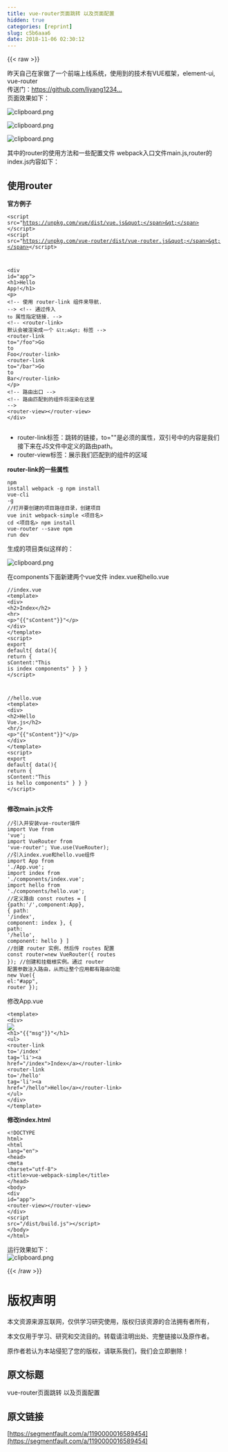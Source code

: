 ```yaml
---
title: vue-router页面跳转 以及页面配置
hidden: true
categories: [reprint]
slug: c5b6aaa6
date: 2018-11-06 02:30:12
---
```


{{< raw >}}
<p>&#x6628;&#x5929;&#x81EA;&#x5DF1;&#x5728;&#x5BB6;&#x505A;&#x4E86;&#x4E00;&#x4E2A;&#x524D;&#x7AEF;&#x4E0A;&#x7EBF;&#x7CFB;&#x7EDF;&#xFF0C;&#x4F7F;&#x7528;&#x5230;&#x7684;&#x6280;&#x672F;&#x6709;VUE&#x6846;&#x67B6;&#xFF0C;element-ui, vue-router<br>&#x4F20;&#x9001;&#x95E8;&#xFF1A;<a href="https://github.com/liyang1234567890/online-project" rel="nofollow noreferrer" target="_blank">https://github.com/liyang1234...</a><br>&#x9875;&#x9762;&#x6548;&#x679C;&#x5982;&#x4E0B;&#xFF1A;</p><p><span class="img-wrap"><img data-src="/img/bVbhLN4?w=1297&amp;h=662" src="https://static.alili.tech/img/bVbhLN4?w=1297&amp;h=662" alt="clipboard.png" title="clipboard.png" style="cursor:pointer;display:inline"></span></p><p><span class="img-wrap"><img data-src="/img/bVbhLN8?w=1297&amp;h=662" src="https://static.alili.tech/img/bVbhLN8?w=1297&amp;h=662" alt="clipboard.png" title="clipboard.png" style="cursor:pointer;display:inline"></span></p><p><span class="img-wrap"><img data-src="/img/bVbhLN9?w=1364&amp;h=662" src="https://static.alili.tech/img/bVbhLN9?w=1364&amp;h=662" alt="clipboard.png" title="clipboard.png" style="cursor:pointer;display:inline"></span></p><p>&#x5176;&#x4E2D;&#x7684;router&#x7684;&#x4F7F;&#x7528;&#x65B9;&#x6CD5;&#x548C;&#x4E00;&#x4E9B;&#x914D;&#x7F6E;&#x6587;&#x4EF6; webpack&#x5165;&#x53E3;&#x6587;&#x4EF6;main.js,router&#x7684;index.js&#x5185;&#x5BB9;&#x5982;&#x4E0B;&#xFF1A;</p><h2 id="articleHeader0">&#x4F7F;&#x7528;router</h2><p><strong>&#x5B98;&#x65B9;&#x4F8B;&#x5B50;</strong></p><div class="widget-codetool" style="display:none"><div class="widget-codetool--inner"><span class="selectCode code-tool" data-toggle="tooltip" data-placement="top" title="" data-original-title="&#x5168;&#x9009;"></span> <span type="button" class="copyCode code-tool" data-toggle="tooltip" data-placement="top" data-clipboard-text="&lt;script src=&quot;https://unpkg.com/vue/dist/vue.js&quot;&gt;&lt;/script&gt;
&lt;script src=&quot;https://unpkg.com/vue-router/dist/vue-router.js&quot;&gt;&lt;/script&gt;

&lt;div id=&quot;app&quot;&gt;
    &lt;h1&gt;Hello App!&lt;/h1&gt;
    &lt;p&gt;
        &lt;!-- &#x4F7F;&#x7528; router-link &#x7EC4;&#x4EF6;&#x6765;&#x5BFC;&#x822A;. --&gt;
        &lt;!-- &#x901A;&#x8FC7;&#x4F20;&#x5165; `to` &#x5C5E;&#x6027;&#x6307;&#x5B9A;&#x94FE;&#x63A5;. --&gt;
        &lt;!-- &lt;router-link&gt; &#x9ED8;&#x8BA4;&#x4F1A;&#x88AB;&#x6E32;&#x67D3;&#x6210;&#x4E00;&#x4E2A; `&lt;a&gt;` &#x6807;&#x7B7E; --&gt;
        &lt;router-link to=&quot;/foo&quot;&gt;Go to Foo&lt;/router-link&gt;
        &lt;router-link to=&quot;/bar&quot;&gt;Go to Bar&lt;/router-link&gt;
    &lt;/p&gt;
    &lt;!-- &#x8DEF;&#x7531;&#x51FA;&#x53E3; --&gt;
    &lt;!-- &#x8DEF;&#x7531;&#x5339;&#x914D;&#x5230;&#x7684;&#x7EC4;&#x4EF6;&#x5C06;&#x6E32;&#x67D3;&#x5728;&#x8FD9;&#x91CC; --&gt;
    &lt;router-view&gt;&lt;/router-view&gt;
&lt;/div&gt;
" title="" data-original-title="&#x590D;&#x5236;"></span> <span type="button" class="saveToNote code-tool" data-toggle="tooltip" data-placement="top" title="" data-original-title="&#x653E;&#x8FDB;&#x7B14;&#x8BB0;"></span></div></div><pre class="hljs xml"><code><span class="hljs-tag">&lt;<span class="hljs-name">script</span> <span class="hljs-attr">src</span>=<span class="hljs-string">&quot;https://unpkg.com/vue/dist/vue.js&quot;</span>&gt;</span><span class="undefined"></span><span class="hljs-tag">&lt;/<span class="hljs-name">script</span>&gt;</span>
<span class="hljs-tag">&lt;<span class="hljs-name">script</span> <span class="hljs-attr">src</span>=<span class="hljs-string">&quot;https://unpkg.com/vue-router/dist/vue-router.js&quot;</span>&gt;</span><span class="undefined"></span><span class="hljs-tag">&lt;/<span class="hljs-name">script</span>&gt;</span>

<span class="hljs-tag">&lt;<span class="hljs-name">div</span> <span class="hljs-attr">id</span>=<span class="hljs-string">&quot;app&quot;</span>&gt;</span>
    <span class="hljs-tag">&lt;<span class="hljs-name">h1</span>&gt;</span>Hello App!<span class="hljs-tag">&lt;/<span class="hljs-name">h1</span>&gt;</span>
    <span class="hljs-tag">&lt;<span class="hljs-name">p</span>&gt;</span>
        <span class="hljs-comment">&lt;!-- &#x4F7F;&#x7528; router-link &#x7EC4;&#x4EF6;&#x6765;&#x5BFC;&#x822A;. --&gt;</span>
        <span class="hljs-comment">&lt;!-- &#x901A;&#x8FC7;&#x4F20;&#x5165; `to` &#x5C5E;&#x6027;&#x6307;&#x5B9A;&#x94FE;&#x63A5;. --&gt;</span>
        <span class="hljs-comment">&lt;!-- &lt;router-link&gt; &#x9ED8;&#x8BA4;&#x4F1A;&#x88AB;&#x6E32;&#x67D3;&#x6210;&#x4E00;&#x4E2A; `&lt;a&gt;` &#x6807;&#x7B7E; --&gt;</span>
        <span class="hljs-tag">&lt;<span class="hljs-name">router-link</span> <span class="hljs-attr">to</span>=<span class="hljs-string">&quot;/foo&quot;</span>&gt;</span>Go to Foo<span class="hljs-tag">&lt;/<span class="hljs-name">router-link</span>&gt;</span>
        <span class="hljs-tag">&lt;<span class="hljs-name">router-link</span> <span class="hljs-attr">to</span>=<span class="hljs-string">&quot;/bar&quot;</span>&gt;</span>Go to Bar<span class="hljs-tag">&lt;/<span class="hljs-name">router-link</span>&gt;</span>
    <span class="hljs-tag">&lt;/<span class="hljs-name">p</span>&gt;</span>
    <span class="hljs-comment">&lt;!-- &#x8DEF;&#x7531;&#x51FA;&#x53E3; --&gt;</span>
    <span class="hljs-comment">&lt;!-- &#x8DEF;&#x7531;&#x5339;&#x914D;&#x5230;&#x7684;&#x7EC4;&#x4EF6;&#x5C06;&#x6E32;&#x67D3;&#x5728;&#x8FD9;&#x91CC; --&gt;</span>
    <span class="hljs-tag">&lt;<span class="hljs-name">router-view</span>&gt;</span><span class="hljs-tag">&lt;/<span class="hljs-name">router-view</span>&gt;</span>
<span class="hljs-tag">&lt;/<span class="hljs-name">div</span>&gt;</span>
</code></pre><ul><li>router-link&#x6807;&#x7B7E;&#xFF1A;&#x8DF3;&#x8F6C;&#x7684;&#x94FE;&#x63A5;&#xFF0C;to=&quot;&quot;&#x662F;&#x5FC5;&#x987B;&#x7684;&#x5C5E;&#x6027;&#xFF0C;&#x53CC;&#x5F15;&#x53F7;&#x4E2D;&#x7684;&#x5185;&#x5BB9;&#x662F;&#x6211;&#x4EEC;&#x63A5;&#x4E0B;&#x6765;&#x5728;JS&#x6587;&#x4EF6;&#x4E2D;&#x5B9A;&#x4E49;&#x7684;&#x8DEF;&#x7531;path&#x3002;</li><li>router-view&#x6807;&#x7B7E;&#xFF1A;&#x5C55;&#x793A;&#x6211;&#x4EEC;&#x5339;&#x914D;&#x5230;&#x7684;&#x7EC4;&#x4EF6;&#x7684;&#x533A;&#x57DF;</li></ul><p><strong>router-link&#x7684;&#x4E00;&#x4E9B;&#x5C5E;&#x6027;</strong></p><div class="widget-codetool" style="display:none"><div class="widget-codetool--inner"><span class="selectCode code-tool" data-toggle="tooltip" data-placement="top" title="" data-original-title="&#x5168;&#x9009;"></span> <span type="button" class="copyCode code-tool" data-toggle="tooltip" data-placement="top" data-clipboard-text="//to&#x5C5E;&#x6027; string|object
&lt;!-- &#x5B57;&#x7B26;&#x4E32; --&gt;
&lt;router-link to=&quot;home&quot;&gt;Home&lt;/router-link&gt;
&lt;!-- &#x6E32;&#x67D3;&#x7ED3;&#x679C; --&gt;
&lt;a href=&quot;home&quot;&gt;Home&lt;/a&gt;
 
&lt;!-- &#x4F7F;&#x7528; v-bind &#x7684; JS &#x8868;&#x8FBE;&#x5F0F; --&gt;
&lt;router-link v-bind:to=&quot;&apos;home&apos;&quot;&gt;Home&lt;/router-link&gt;
&lt;!-- &#x540C;&#x4E0A; --&gt;
&lt;router-link :to=&quot;{ path: &apos;home&apos; }&quot;&gt;Home&lt;/router-link&gt;
 
&lt;!-- &#x547D;&#x540D;&#x7684;&#x8DEF;&#x7531; --&gt;
&lt;router-link :to=&quot;{ name: &apos;user&apos;, params: { userId: 123 }}&quot;&gt;User&lt;/router-link&gt;
 
&lt;!-- &#x5E26;&#x67E5;&#x8BE2;&#x53C2;&#x6570;&#xFF0C;&#x4E0B;&#x9762;&#x7684;&#x7ED3;&#x679C;&#x4E3A; /register?plan=private --&gt;
&lt;router-link :to=&quot;{ path: &apos;register&apos;, query: { plan: &apos;private&apos; }}&quot;&gt;Register&lt;/router-link&gt;
 
//replace&#x5C5E;&#x6027; true|false &#x4E0D;&#x7559;&#x4E0B; history &#x8BB0;&#x5F55;&#x3002;
&lt;router-link to=&quot;home&quot; replace&gt;Home&lt;/router-link&gt;
 
//append&#x5C5E;&#x6027; true|false &#x8FFD;&#x52A0;&#x8DEF;&#x5F84;
&lt;router-link to=&quot;home&quot; append &gt;Home&lt;/router-link&gt;
 
//tag&#x5C5E;&#x6027; string &#x8BBE;&#x7F6E;&#x6E32;&#x67D3;&#x6807;&#x7B7E;
&lt;router-link to=&quot;/foo&quot; tag=&quot;li&quot;&gt;foo&lt;/router-link&gt;
&lt;!-- &#x6E32;&#x67D3;&#x7ED3;&#x679C; --&gt;
&lt;li&gt;foo&lt;/li&gt;
 
//active-class &#x5C5E;&#x6027; string &#x6FC0;&#x6D3B;&#x65F6;&#x4F7F;&#x7528;&#x7684; CSS &#x7C7B;&#x540D;

    // 0. &#x5982;&#x679C;&#x4F7F;&#x7528;&#x6A21;&#x5757;&#x5316;&#x673A;&#x5236;&#x7F16;&#x7A0B;&#xFF0C;&#x5BFC;&#x5165;Vue&#x548C;VueRouter&#xFF0C;&#x8981;&#x8C03;&#x7528; Vue.use(VueRouter)
     
    // 1. &#x5B9A;&#x4E49;&#xFF08;&#x8DEF;&#x7531;&#xFF09;&#x7EC4;&#x4EF6;&#x3002;
    // &#x4E5F;&#x53EF;&#x4EE5;&#x4ECE;&#x5176;&#x4ED6;&#x6587;&#x4EF6; import &#x8FDB;&#x6765;
    const Foo = { template: &apos;&lt;div&gt;foo&lt;/div&gt;&apos; }
    const Bar = { template: &apos;&lt;div&gt;bar&lt;/div&gt;&apos; }
     
    // 2. &#x5B9A;&#x4E49;&#x8DEF;&#x7531;
    // &#x6BCF;&#x4E2A;&#x8DEF;&#x7531;&#x5E94;&#x8BE5;&#x6620;&#x5C04;&#x4E00;&#x4E2A;&#x7EC4;&#x4EF6;&#x3002; &#x5176;&#x4E2D;&quot;component&quot; &#x53EF;&#x4EE5;&#x662F;
    // &#x901A;&#x8FC7; Vue.extend() &#x521B;&#x5EFA;&#x7684;&#x7EC4;&#x4EF6;&#x6784;&#x9020;&#x5668;&#xFF0C;
    // &#x6216;&#x8005;&#xFF0C;&#x53EA;&#x662F;&#x4E00;&#x4E2A;&#x7EC4;&#x4EF6;&#x914D;&#x7F6E;&#x5BF9;&#x8C61;&#x3002;
    const routes = [
        { path: &apos;/foo&apos;, component: Foo },
        { path: &apos;/bar&apos;, component: Bar }
    ]
     
    // 3. &#x521B;&#x5EFA; router &#x5B9E;&#x4F8B;&#xFF0C;&#x7136;&#x540E;&#x4F20; `routes` &#x914D;&#x7F6E;
    // &#x4F60;&#x8FD8;&#x53EF;&#x4EE5;&#x4F20;&#x522B;&#x7684;&#x914D;&#x7F6E;&#x53C2;&#x6570;, &#x4E0D;&#x8FC7;&#x5148;&#x8FD9;&#x4E48;&#x7B80;&#x5355;&#x7740;&#x5427;&#x3002;
    const router = new VueRouter({
        routes // &#xFF08;&#x7F29;&#x5199;&#xFF09;&#x76F8;&#x5F53;&#x4E8E; routes: routes
    })
     
    // 4. &#x521B;&#x5EFA;&#x548C;&#x6302;&#x8F7D;&#x6839;&#x5B9E;&#x4F8B;&#x3002;
    // &#x8BB0;&#x5F97;&#x8981;&#x901A;&#x8FC7; router &#x914D;&#x7F6E;&#x53C2;&#x6570;&#x6CE8;&#x5165;&#x8DEF;&#x7531;&#xFF0C;
    // &#x4ECE;&#x800C;&#x8BA9;&#x6574;&#x4E2A;&#x5E94;&#x7528;&#x90FD;&#x6709;&#x8DEF;&#x7531;&#x529F;&#x80FD;
    const app = new Vue({
        router
    }).$mount(&apos;#app&apos;)
     
    // &#x73B0;&#x5728;&#xFF0C;&#x5E94;&#x7528;&#x5DF2;&#x7ECF;&#x542F;&#x52A8;&#x4E86;&#xFF01;" title="" data-original-title="&#x590D;&#x5236;"></span> <span type="button" class="saveToNote code-tool" data-toggle="tooltip" data-placement="top" title="" data-original-title="&#x653E;&#x8FDB;&#x7B14;&#x8BB0;"></span></div></div><pre class="hljs dust"><code><span class="xml">//to&#x5C5E;&#x6027; string|object
<span class="hljs-comment">&lt;!-- &#x5B57;&#x7B26;&#x4E32; --&gt;</span>
<span class="hljs-tag">&lt;<span class="hljs-name">router-link</span> <span class="hljs-attr">to</span>=<span class="hljs-string">&quot;home&quot;</span>&gt;</span>Home<span class="hljs-tag">&lt;/<span class="hljs-name">router-link</span>&gt;</span>
<span class="hljs-comment">&lt;!-- &#x6E32;&#x67D3;&#x7ED3;&#x679C; --&gt;</span>
<span class="hljs-tag">&lt;<span class="hljs-name">a</span> <span class="hljs-attr">href</span>=<span class="hljs-string">&quot;home&quot;</span>&gt;</span>Home<span class="hljs-tag">&lt;/<span class="hljs-name">a</span>&gt;</span>
 
<span class="hljs-comment">&lt;!-- &#x4F7F;&#x7528; v-bind &#x7684; JS &#x8868;&#x8FBE;&#x5F0F; --&gt;</span>
<span class="hljs-tag">&lt;<span class="hljs-name">router-link</span> <span class="hljs-attr">v-bind:to</span>=<span class="hljs-string">&quot;&apos;home&apos;&quot;</span>&gt;</span>Home<span class="hljs-tag">&lt;/<span class="hljs-name">router-link</span>&gt;</span>
<span class="hljs-comment">&lt;!-- &#x540C;&#x4E0A; --&gt;</span>
<span class="hljs-tag">&lt;<span class="hljs-name">router-link</span> <span class="hljs-attr">:to</span>=<span class="hljs-string">&quot;</span></span></span><span class="hljs-template-variable">{ path: &apos;home&apos; }</span><span class="xml"><span class="hljs-tag"><span class="hljs-string">&quot;</span>&gt;</span>Home<span class="hljs-tag">&lt;/<span class="hljs-name">router-link</span>&gt;</span>
 
<span class="hljs-comment">&lt;!-- &#x547D;&#x540D;&#x7684;&#x8DEF;&#x7531; --&gt;</span>
<span class="hljs-tag">&lt;<span class="hljs-name">router-link</span> <span class="hljs-attr">:to</span>=<span class="hljs-string">&quot;</span></span></span><span class="hljs-template-variable">{ name: &apos;user&apos;, params: { userId: 123 }</span><span class="xml"><span class="hljs-tag"><span class="hljs-string">}&quot;</span>&gt;</span>User<span class="hljs-tag">&lt;/<span class="hljs-name">router-link</span>&gt;</span>
 
<span class="hljs-comment">&lt;!-- &#x5E26;&#x67E5;&#x8BE2;&#x53C2;&#x6570;&#xFF0C;&#x4E0B;&#x9762;&#x7684;&#x7ED3;&#x679C;&#x4E3A; /register?plan=private --&gt;</span>
<span class="hljs-tag">&lt;<span class="hljs-name">router-link</span> <span class="hljs-attr">:to</span>=<span class="hljs-string">&quot;</span></span></span><span class="hljs-template-variable">{ path: &apos;register&apos;, query: { plan: &apos;private&apos; }</span><span class="xml"><span class="hljs-tag"><span class="hljs-string">}&quot;</span>&gt;</span>Register<span class="hljs-tag">&lt;/<span class="hljs-name">router-link</span>&gt;</span>
 
//replace&#x5C5E;&#x6027; true|false &#x4E0D;&#x7559;&#x4E0B; history &#x8BB0;&#x5F55;&#x3002;
<span class="hljs-tag">&lt;<span class="hljs-name">router-link</span> <span class="hljs-attr">to</span>=<span class="hljs-string">&quot;home&quot;</span> <span class="hljs-attr">replace</span>&gt;</span>Home<span class="hljs-tag">&lt;/<span class="hljs-name">router-link</span>&gt;</span>
 
//append&#x5C5E;&#x6027; true|false &#x8FFD;&#x52A0;&#x8DEF;&#x5F84;
<span class="hljs-tag">&lt;<span class="hljs-name">router-link</span> <span class="hljs-attr">to</span>=<span class="hljs-string">&quot;home&quot;</span> <span class="hljs-attr">append</span> &gt;</span>Home<span class="hljs-tag">&lt;/<span class="hljs-name">router-link</span>&gt;</span>
 
//tag&#x5C5E;&#x6027; string &#x8BBE;&#x7F6E;&#x6E32;&#x67D3;&#x6807;&#x7B7E;
<span class="hljs-tag">&lt;<span class="hljs-name">router-link</span> <span class="hljs-attr">to</span>=<span class="hljs-string">&quot;/foo&quot;</span> <span class="hljs-attr">tag</span>=<span class="hljs-string">&quot;li&quot;</span>&gt;</span>foo<span class="hljs-tag">&lt;/<span class="hljs-name">router-link</span>&gt;</span>
<span class="hljs-comment">&lt;!-- &#x6E32;&#x67D3;&#x7ED3;&#x679C; --&gt;</span>
<span class="hljs-tag">&lt;<span class="hljs-name">li</span>&gt;</span>foo<span class="hljs-tag">&lt;/<span class="hljs-name">li</span>&gt;</span>
 
//active-class &#x5C5E;&#x6027; string &#x6FC0;&#x6D3B;&#x65F6;&#x4F7F;&#x7528;&#x7684; CSS &#x7C7B;&#x540D;

    // 0. &#x5982;&#x679C;&#x4F7F;&#x7528;&#x6A21;&#x5757;&#x5316;&#x673A;&#x5236;&#x7F16;&#x7A0B;&#xFF0C;&#x5BFC;&#x5165;Vue&#x548C;VueRouter&#xFF0C;&#x8981;&#x8C03;&#x7528; Vue.use(VueRouter)
     
    // 1. &#x5B9A;&#x4E49;&#xFF08;&#x8DEF;&#x7531;&#xFF09;&#x7EC4;&#x4EF6;&#x3002;
    // &#x4E5F;&#x53EF;&#x4EE5;&#x4ECE;&#x5176;&#x4ED6;&#x6587;&#x4EF6; import &#x8FDB;&#x6765;
    const Foo = </span><span class="hljs-template-variable">{ template: &apos;&lt;div&gt;foo&lt;/div&gt;&apos; }</span><span class="xml">
    const Bar = </span><span class="hljs-template-variable">{ template: &apos;&lt;div&gt;bar&lt;/div&gt;&apos; }</span><span class="xml">
     
    // 2. &#x5B9A;&#x4E49;&#x8DEF;&#x7531;
    // &#x6BCF;&#x4E2A;&#x8DEF;&#x7531;&#x5E94;&#x8BE5;&#x6620;&#x5C04;&#x4E00;&#x4E2A;&#x7EC4;&#x4EF6;&#x3002; &#x5176;&#x4E2D;&quot;component&quot; &#x53EF;&#x4EE5;&#x662F;
    // &#x901A;&#x8FC7; Vue.extend() &#x521B;&#x5EFA;&#x7684;&#x7EC4;&#x4EF6;&#x6784;&#x9020;&#x5668;&#xFF0C;
    // &#x6216;&#x8005;&#xFF0C;&#x53EA;&#x662F;&#x4E00;&#x4E2A;&#x7EC4;&#x4EF6;&#x914D;&#x7F6E;&#x5BF9;&#x8C61;&#x3002;
    const routes = [
        </span><span class="hljs-template-variable">{ path: &apos;/foo&apos;, component: Foo }</span><span class="xml">,
        </span><span class="hljs-template-variable">{ path: &apos;/bar&apos;, component: Bar }</span><span class="xml">
    ]
     
    // 3. &#x521B;&#x5EFA; router &#x5B9E;&#x4F8B;&#xFF0C;&#x7136;&#x540E;&#x4F20; `routes` &#x914D;&#x7F6E;
    // &#x4F60;&#x8FD8;&#x53EF;&#x4EE5;&#x4F20;&#x522B;&#x7684;&#x914D;&#x7F6E;&#x53C2;&#x6570;, &#x4E0D;&#x8FC7;&#x5148;&#x8FD9;&#x4E48;&#x7B80;&#x5355;&#x7740;&#x5427;&#x3002;
    const router = new VueRouter(</span><span class="hljs-template-variable">{
        routes // &#xFF08;&#x7F29;&#x5199;&#xFF09;&#x76F8;&#x5F53;&#x4E8E; routes: routes
    }</span><span class="xml">)
     
    // 4. &#x521B;&#x5EFA;&#x548C;&#x6302;&#x8F7D;&#x6839;&#x5B9E;&#x4F8B;&#x3002;
    // &#x8BB0;&#x5F97;&#x8981;&#x901A;&#x8FC7; router &#x914D;&#x7F6E;&#x53C2;&#x6570;&#x6CE8;&#x5165;&#x8DEF;&#x7531;&#xFF0C;
    // &#x4ECE;&#x800C;&#x8BA9;&#x6574;&#x4E2A;&#x5E94;&#x7528;&#x90FD;&#x6709;&#x8DEF;&#x7531;&#x529F;&#x80FD;
    const app = new Vue(</span><span class="hljs-template-variable">{
        router
    }</span><span class="xml">).$mount(&apos;#app&apos;)
     
    // &#x73B0;&#x5728;&#xFF0C;&#x5E94;&#x7528;&#x5DF2;&#x7ECF;&#x542F;&#x52A8;&#x4E86;&#xFF01;</span></code></pre><p>JavaScript&#x6587;&#x4EF6;&#x4E3B;&#x8981;&#x505A;&#x7684;&#x4E8B;&#x60C5;&#x662F;&#xFF1A;<br>&#x5B9A;&#x4E49;&#x8DEF;&#x7531;&#x5217;&#x8868;&#xFF0C;&#x5373;routes&#x3002;&#x521B;&#x5EFA;router&#x5B9E;&#x4F8B;&#x53CA;router&#x914D;&#x7F6E;&#xFF0C;&#x5373;router&#x3002;&#x521B;&#x5EFA;&#x548C;&#x6302;&#x8F7D;&#x6839;&#x5B9E;&#x4F8B;&#x3002;<br>&#x4EE5;&#x4E0A;&#x53EA;&#x662F;&#x6559;&#x6211;&#x4EEC;&#x7528;&#x6700;&#x7B80;&#x5355;&#x7684;&#x65B9;&#x6CD5;&#x4F7F;&#x7528;vue-router&#x3002;&#x4F46;&#x5B9E;&#x9645;&#x5F00;&#x53D1;&#x8FC7;&#x7A0B;&#x4E2D;&#xFF0C;&#x9996;&#x5148;&#x6211;&#x4EEC;&#x7684;vue&#x7EC4;&#x4EF6;&#x663E;&#x7136;&#x4E0D;&#x4F1A;&#x53EA;&#x6709;&#x4E00;&#x4E2A;template&#x6A21;&#x677F;&#x8FD9;&#x4E48;&#x7B80;&#x5355;&#xFF0C;&#x4F1A;&#x7528;&#x5230;vue&#x7684;&#x5355;&#x6587;&#x4EF6;&#x7EC4;&#x4EF6;&#xFF1B;<br>&#x5176;&#x6B21;&#x6211;&#x4EEC;&#x901A;&#x5E38;&#x4F1A;&#x5E0C;&#x671B;&lt;router-view&gt;&#x7684;&#x8303;&#x56F4;&#x662F;&#x6574;&#x4E2A;&#x9875;&#x9762;&#xFF0C;&#x800C;&#x4E0D;&#x662F;&#x50CF;&#x73B0;&#x5728;&#x8FD9;&#x6837;&#x4E00;&#x76F4;&#x6709;&#x51E0;&#x4E2A;&#x788D;&#x773C;&#x7684;&#x5BFC;&#x822A;&#x5B58;&#x5728;&#x4E8E;&#x9875;&#x9762;&#x4E0A;&#xFF0C;&#x8FD9;&#x5C31;&#x9700;&#x8981;&#x5148;&#x5B9A;&#x4E49;&#x597D;&#x9ED8;&#x8BA4;&#x72B6;&#x6001;&#x4E0B;&lt;router-view&gt;&#x663E;&#x793A;&#x7684;&#x5185;&#x5BB9;&#x3002;</p><p>&#x65E2;&#x7136;&#x662F;&#x5355;&#x9875;&#x5E94;&#x7528;&#xFF08;SPA&#xFF09;&#xFF0C;&#x90A3;&#x4E48;&#x6574;&#x4E2A;&#x9879;&#x76EE;&#x6709;&#x4EE5;&#x4E0B;&#x4E09;&#x4E2A;&#x6587;&#x4EF6;&#x662F;&#x5FC5;&#x8981;&#x7684;:<br>&#x4E00;&#x4E2A;html&#x6587;&#x4EF6;&#xFF1A;index.html<br>&#x4E00;&#x4E2A;webpack&#x6253;&#x5305;&#x65F6;&#x7684;&#x5165;&#x53E3;js&#x6587;&#x4EF6;&#xFF1A;main.js<br>&#x4E00;&#x4E2A;&#x6839;vue&#x7EC4;&#x4EF6;&#xFF0C;&#x4F5C;&#x4E3A;&#x5176;&#x4ED6;&#x7EC4;&#x4EF6;&#x7684;&#x6302;&#x8F7D;&#x70B9;&#xFF1A;app.vue</p><p>&#x7528;vue-cli&#x751F;&#x6210;webpack&#x6253;&#x5305;&#x7684;vue&#x9879;&#x76EE;</p><div class="widget-codetool" style="display:none"><div class="widget-codetool--inner"><span class="selectCode code-tool" data-toggle="tooltip" data-placement="top" title="" data-original-title="&#x5168;&#x9009;"></span> <span type="button" class="copyCode code-tool" data-toggle="tooltip" data-placement="top" data-clipboard-text="npm install webpack -g
npm install vue-cli -g
//&#x6253;&#x5F00;&#x8981;&#x521B;&#x5EFA;&#x7684;&#x9879;&#x76EE;&#x8DEF;&#x5F84;&#x76EE;&#x5F55;&#xFF0C;&#x521B;&#x5EFA;&#x9879;&#x76EE;
vue init webpack-simple &lt;&#x9879;&#x76EE;&#x540D;&gt;
cd &lt;&#x9879;&#x76EE;&#x540D;&gt;
npm install vue-router --save
npm run dev
" title="" data-original-title="&#x590D;&#x5236;"></span> <span type="button" class="saveToNote code-tool" data-toggle="tooltip" data-placement="top" title="" data-original-title="&#x653E;&#x8FDB;&#x7B14;&#x8BB0;"></span></div></div><pre class="hljs stata"><code>npm install webpack -<span class="hljs-keyword">g</span>
npm install vue-<span class="hljs-keyword">cli</span> -<span class="hljs-keyword">g</span>
<span class="hljs-comment">//&#x6253;&#x5F00;&#x8981;&#x521B;&#x5EFA;&#x7684;&#x9879;&#x76EE;&#x8DEF;&#x5F84;&#x76EE;&#x5F55;&#xFF0C;&#x521B;&#x5EFA;&#x9879;&#x76EE;</span>
vue init webpack-simple &lt;&#x9879;&#x76EE;&#x540D;&gt;
<span class="hljs-keyword">cd</span> &lt;&#x9879;&#x76EE;&#x540D;&gt;
npm install vue-router --<span class="hljs-keyword">save</span>
npm <span class="hljs-keyword">run</span> dev
</code></pre><p>&#x751F;&#x6210;&#x7684;&#x9879;&#x76EE;&#x7C7B;&#x4F3C;&#x8FD9;&#x6837;&#x7684;&#xFF1A;</p><p><span class="img-wrap"><img data-src="/img/bVbhLOz?w=253&amp;h=586" src="https://static.alili.tech/img/bVbhLOz?w=253&amp;h=586" alt="clipboard.png" title="clipboard.png" style="cursor:pointer;display:inline"></span></p><p>&#x5728;components&#x4E0B;&#x9762;&#x65B0;&#x5EFA;&#x4E24;&#x4E2A;vue&#x6587;&#x4EF6; index.vue&#x548C;hello.vue</p><div class="widget-codetool" style="display:none"><div class="widget-codetool--inner"><span class="selectCode code-tool" data-toggle="tooltip" data-placement="top" title="" data-original-title="&#x5168;&#x9009;"></span> <span type="button" class="copyCode code-tool" data-toggle="tooltip" data-placement="top" data-clipboard-text="//index.vue
&lt;template&gt;
 &lt;div&gt;
     &lt;h2&gt;Index&lt;/h2&gt;
     &lt;hr&gt;
     &lt;p&gt;{{sContent}}&lt;/p&gt;
 &lt;/div&gt;
&lt;/template&gt;
&lt;script&gt;
 export default{
     data(){
         return {
             sContent:&quot;This is index components&quot;
         }
     }
 }
&lt;/script&gt;

//hello.vue
&lt;template&gt;
 &lt;div&gt;
     &lt;h2&gt;Hello Vue.js&lt;/h2&gt;
     &lt;hr/&gt;
     &lt;p&gt;{{sContent}}&lt;/p&gt;
 &lt;/div&gt;
&lt;/template&gt;
&lt;script&gt;
 export default{
     data(){
         return {
             sContent:&quot;This is hello components&quot;
         }
     }
 }
&lt;/script&gt;
" title="" data-original-title="&#x590D;&#x5236;"></span> <span type="button" class="saveToNote code-tool" data-toggle="tooltip" data-placement="top" title="" data-original-title="&#x653E;&#x8FDB;&#x7B14;&#x8BB0;"></span></div></div><pre class="hljs django"><code><span class="xml">//index.vue
<span class="hljs-tag">&lt;<span class="hljs-name">template</span>&gt;</span>
 <span class="hljs-tag">&lt;<span class="hljs-name">div</span>&gt;</span>
     <span class="hljs-tag">&lt;<span class="hljs-name">h2</span>&gt;</span>Index<span class="hljs-tag">&lt;/<span class="hljs-name">h2</span>&gt;</span>
     <span class="hljs-tag">&lt;<span class="hljs-name">hr</span>&gt;</span>
     <span class="hljs-tag">&lt;<span class="hljs-name">p</span>&gt;</span></span><span class="hljs-template-variable">"{{"sContent"}}"</span><span class="xml"><span class="hljs-tag">&lt;/<span class="hljs-name">p</span>&gt;</span>
 <span class="hljs-tag">&lt;/<span class="hljs-name">div</span>&gt;</span>
<span class="hljs-tag">&lt;/<span class="hljs-name">template</span>&gt;</span>
<span class="hljs-tag">&lt;<span class="hljs-name">script</span>&gt;</span><span class="javascript">
 <span class="hljs-keyword">export</span> <span class="hljs-keyword">default</span>{
     data(){
         <span class="hljs-keyword">return</span> {
             <span class="hljs-attr">sContent</span>:<span class="hljs-string">&quot;This is index components&quot;</span>
         }
     }
 }
</span><span class="hljs-tag">&lt;/<span class="hljs-name">script</span>&gt;</span>

//hello.vue
<span class="hljs-tag">&lt;<span class="hljs-name">template</span>&gt;</span>
 <span class="hljs-tag">&lt;<span class="hljs-name">div</span>&gt;</span>
     <span class="hljs-tag">&lt;<span class="hljs-name">h2</span>&gt;</span>Hello Vue.js<span class="hljs-tag">&lt;/<span class="hljs-name">h2</span>&gt;</span>
     <span class="hljs-tag">&lt;<span class="hljs-name">hr</span>/&gt;</span>
     <span class="hljs-tag">&lt;<span class="hljs-name">p</span>&gt;</span></span><span class="hljs-template-variable">"{{"sContent"}}"</span><span class="xml"><span class="hljs-tag">&lt;/<span class="hljs-name">p</span>&gt;</span>
 <span class="hljs-tag">&lt;/<span class="hljs-name">div</span>&gt;</span>
<span class="hljs-tag">&lt;/<span class="hljs-name">template</span>&gt;</span>
<span class="hljs-tag">&lt;<span class="hljs-name">script</span>&gt;</span><span class="javascript">
 <span class="hljs-keyword">export</span> <span class="hljs-keyword">default</span>{
     data(){
         <span class="hljs-keyword">return</span> {
             <span class="hljs-attr">sContent</span>:<span class="hljs-string">&quot;This is hello components&quot;</span>
         }
     }
 }
</span><span class="hljs-tag">&lt;/<span class="hljs-name">script</span>&gt;</span>
</span></code></pre><p><strong>&#x4FEE;&#x6539;main.js&#x6587;&#x4EF6;</strong></p><div class="widget-codetool" style="display:none"><div class="widget-codetool--inner"><span class="selectCode code-tool" data-toggle="tooltip" data-placement="top" title="" data-original-title="&#x5168;&#x9009;"></span> <span type="button" class="copyCode code-tool" data-toggle="tooltip" data-placement="top" data-clipboard-text="//&#x5F15;&#x5165;&#x5E76;&#x5B89;&#x88C5;vue-router&#x63D2;&#x4EF6;
import Vue from &apos;vue&apos;;
import VueRouter from &apos;vue-router&apos;;
Vue.use(VueRouter);
//&#x5F15;&#x5165;index.vue&#x548C;hello.vue&#x7EC4;&#x4EF6;
import App from &apos;./App.vue&apos;;
import index from &apos;./components/index.vue&apos;;
import hello from &apos;./components/hello.vue&apos;;
//&#x5B9A;&#x4E49;&#x8DEF;&#x7531;
const routes = [
 {path:&apos;/&apos;,component:App},
 { path: &apos;/index&apos;, component: index },
 { path: &apos;/hello&apos;, component: hello }
]
//&#x521B;&#x5EFA; router &#x5B9E;&#x4F8B;&#xFF0C;&#x7136;&#x540E;&#x4F20; routes &#x914D;&#x7F6E;
const router=new VueRouter({
routes
});
//&#x521B;&#x5EFA;&#x548C;&#x6302;&#x8F7D;&#x6839;&#x5B9E;&#x4F8B;&#x3002;&#x901A;&#x8FC7; router &#x914D;&#x7F6E;&#x53C2;&#x6570;&#x6CE8;&#x5165;&#x8DEF;&#x7531;&#xFF0C;&#x4ECE;&#x800C;&#x8BA9;&#x6574;&#x4E2A;&#x5E94;&#x7528;&#x90FD;&#x6709;&#x8DEF;&#x7531;&#x529F;&#x80FD;
new Vue({
el:&quot;#app&quot;,
router
});
" title="" data-original-title="&#x590D;&#x5236;"></span> <span type="button" class="saveToNote code-tool" data-toggle="tooltip" data-placement="top" title="" data-original-title="&#x653E;&#x8FDB;&#x7B14;&#x8BB0;"></span></div></div><pre class="hljs groovy"><code><span class="hljs-comment">//&#x5F15;&#x5165;&#x5E76;&#x5B89;&#x88C5;vue-router&#x63D2;&#x4EF6;</span>
<span class="hljs-keyword">import</span> Vue from <span class="hljs-string">&apos;vue&apos;</span>;
<span class="hljs-keyword">import</span> VueRouter from <span class="hljs-string">&apos;vue-router&apos;</span>;
Vue.use(VueRouter);
<span class="hljs-comment">//&#x5F15;&#x5165;index.vue&#x548C;hello.vue&#x7EC4;&#x4EF6;</span>
<span class="hljs-keyword">import</span> App from <span class="hljs-string">&apos;./App.vue&apos;</span>;
<span class="hljs-keyword">import</span> index from <span class="hljs-string">&apos;./components/index.vue&apos;</span>;
<span class="hljs-keyword">import</span> hello from <span class="hljs-string">&apos;./components/hello.vue&apos;</span>;
<span class="hljs-comment">//&#x5B9A;&#x4E49;&#x8DEF;&#x7531;</span>
const routes = [
 {<span class="hljs-string">path:</span><span class="hljs-string">&apos;/&apos;</span>,<span class="hljs-string">component:</span>App},
 { <span class="hljs-string">path:</span> <span class="hljs-string">&apos;/index&apos;</span>, <span class="hljs-string">component:</span> index },
 { <span class="hljs-string">path:</span> <span class="hljs-string">&apos;/hello&apos;</span>, <span class="hljs-string">component:</span> hello }
]
<span class="hljs-comment">//&#x521B;&#x5EFA; router &#x5B9E;&#x4F8B;&#xFF0C;&#x7136;&#x540E;&#x4F20; routes &#x914D;&#x7F6E;</span>
const router=<span class="hljs-keyword">new</span> VueRouter({
routes
});
<span class="hljs-comment">//&#x521B;&#x5EFA;&#x548C;&#x6302;&#x8F7D;&#x6839;&#x5B9E;&#x4F8B;&#x3002;&#x901A;&#x8FC7; router &#x914D;&#x7F6E;&#x53C2;&#x6570;&#x6CE8;&#x5165;&#x8DEF;&#x7531;&#xFF0C;&#x4ECE;&#x800C;&#x8BA9;&#x6574;&#x4E2A;&#x5E94;&#x7528;&#x90FD;&#x6709;&#x8DEF;&#x7531;&#x529F;&#x80FD;</span>
<span class="hljs-keyword">new</span> Vue({
<span class="hljs-string">el:</span><span class="hljs-string">&quot;#app&quot;</span>,
router
});
</code></pre><p>&#x4FEE;&#x6539;App.vue</p><div class="widget-codetool" style="display:none"><div class="widget-codetool--inner"><span class="selectCode code-tool" data-toggle="tooltip" data-placement="top" title="" data-original-title="&#x5168;&#x9009;"></span> <span type="button" class="copyCode code-tool" data-toggle="tooltip" data-placement="top" data-clipboard-text="&lt;template&gt;
&lt;div&gt;
 ![](./assets/logo.png)
 &lt;h1&gt;{{msg}}&lt;/h1&gt;
 &lt;ul&gt;
   &lt;router-link to=&apos;/index&apos; tag=&apos;li&apos;&gt;&lt;a href=&quot;/index&quot;&gt;Index&lt;/a&gt;&lt;/router-link&gt;
   &lt;router-link to=&apos;/hello&apos; tag=&apos;li&apos;&gt;&lt;a href=&quot;/hello&quot;&gt;Hello&lt;/a&gt;&lt;/router-link&gt;
 &lt;/ul&gt;
&lt;/div&gt;
&lt;/template&gt;
" title="" data-original-title="&#x590D;&#x5236;"></span> <span type="button" class="saveToNote code-tool" data-toggle="tooltip" data-placement="top" title="" data-original-title="&#x653E;&#x8FDB;&#x7B14;&#x8BB0;"></span></div></div><pre class="hljs django"><code><span class="xml"><span class="hljs-tag">&lt;<span class="hljs-name">template</span>&gt;</span>
<span class="hljs-tag">&lt;<span class="hljs-name">div</span>&gt;</span>
 ![](./assets/logo.png)
 <span class="hljs-tag">&lt;<span class="hljs-name">h1</span>&gt;</span></span><span class="hljs-template-variable">"{{"msg"}}"</span><span class="xml"><span class="hljs-tag">&lt;/<span class="hljs-name">h1</span>&gt;</span>
 <span class="hljs-tag">&lt;<span class="hljs-name">ul</span>&gt;</span>
   <span class="hljs-tag">&lt;<span class="hljs-name">router-link</span> <span class="hljs-attr">to</span>=<span class="hljs-string">&apos;/index&apos;</span> <span class="hljs-attr">tag</span>=<span class="hljs-string">&apos;li&apos;</span>&gt;</span><span class="hljs-tag">&lt;<span class="hljs-name">a</span> <span class="hljs-attr">href</span>=<span class="hljs-string">&quot;/index&quot;</span>&gt;</span>Index<span class="hljs-tag">&lt;/<span class="hljs-name">a</span>&gt;</span><span class="hljs-tag">&lt;/<span class="hljs-name">router-link</span>&gt;</span>
   <span class="hljs-tag">&lt;<span class="hljs-name">router-link</span> <span class="hljs-attr">to</span>=<span class="hljs-string">&apos;/hello&apos;</span> <span class="hljs-attr">tag</span>=<span class="hljs-string">&apos;li&apos;</span>&gt;</span><span class="hljs-tag">&lt;<span class="hljs-name">a</span> <span class="hljs-attr">href</span>=<span class="hljs-string">&quot;/hello&quot;</span>&gt;</span>Hello<span class="hljs-tag">&lt;/<span class="hljs-name">a</span>&gt;</span><span class="hljs-tag">&lt;/<span class="hljs-name">router-link</span>&gt;</span>
 <span class="hljs-tag">&lt;/<span class="hljs-name">ul</span>&gt;</span>
<span class="hljs-tag">&lt;/<span class="hljs-name">div</span>&gt;</span>
<span class="hljs-tag">&lt;/<span class="hljs-name">template</span>&gt;</span>
</span></code></pre><p><strong>&#x4FEE;&#x6539;index.html</strong></p><div class="widget-codetool" style="display:none"><div class="widget-codetool--inner"><span class="selectCode code-tool" data-toggle="tooltip" data-placement="top" title="" data-original-title="&#x5168;&#x9009;"></span> <span type="button" class="copyCode code-tool" data-toggle="tooltip" data-placement="top" data-clipboard-text="&lt;!DOCTYPE html&gt;
&lt;html lang=&quot;en&quot;&gt;
&lt;head&gt;
 &lt;meta charset=&quot;utf-8&quot;&gt;
 &lt;title&gt;vue-webpack-simple&lt;/title&gt;
&lt;/head&gt;
&lt;body&gt;
 &lt;div id=&quot;app&quot;&gt;
     &lt;router-view&gt;&lt;/router-view&gt;
 &lt;/div&gt;
 &lt;script src=&quot;/dist/build.js&quot;&gt;&lt;/script&gt;
&lt;/body&gt;
&lt;/html&gt;
" title="" data-original-title="&#x590D;&#x5236;"></span> <span type="button" class="saveToNote code-tool" data-toggle="tooltip" data-placement="top" title="" data-original-title="&#x653E;&#x8FDB;&#x7B14;&#x8BB0;"></span></div></div><pre class="hljs xml"><code><span class="hljs-meta">&lt;!DOCTYPE html&gt;</span>
<span class="hljs-tag">&lt;<span class="hljs-name">html</span> <span class="hljs-attr">lang</span>=<span class="hljs-string">&quot;en&quot;</span>&gt;</span>
<span class="hljs-tag">&lt;<span class="hljs-name">head</span>&gt;</span>
 <span class="hljs-tag">&lt;<span class="hljs-name">meta</span> <span class="hljs-attr">charset</span>=<span class="hljs-string">&quot;utf-8&quot;</span>&gt;</span>
 <span class="hljs-tag">&lt;<span class="hljs-name">title</span>&gt;</span>vue-webpack-simple<span class="hljs-tag">&lt;/<span class="hljs-name">title</span>&gt;</span>
<span class="hljs-tag">&lt;/<span class="hljs-name">head</span>&gt;</span>
<span class="hljs-tag">&lt;<span class="hljs-name">body</span>&gt;</span>
 <span class="hljs-tag">&lt;<span class="hljs-name">div</span> <span class="hljs-attr">id</span>=<span class="hljs-string">&quot;app&quot;</span>&gt;</span>
     <span class="hljs-tag">&lt;<span class="hljs-name">router-view</span>&gt;</span><span class="hljs-tag">&lt;/<span class="hljs-name">router-view</span>&gt;</span>
 <span class="hljs-tag">&lt;/<span class="hljs-name">div</span>&gt;</span>
 <span class="hljs-tag">&lt;<span class="hljs-name">script</span> <span class="hljs-attr">src</span>=<span class="hljs-string">&quot;/dist/build.js&quot;</span>&gt;</span><span class="undefined"></span><span class="hljs-tag">&lt;/<span class="hljs-name">script</span>&gt;</span>
<span class="hljs-tag">&lt;/<span class="hljs-name">body</span>&gt;</span>
<span class="hljs-tag">&lt;/<span class="hljs-name">html</span>&gt;</span>
</code></pre><p>&#x8FD0;&#x884C;&#x6548;&#x679C;&#x5982;&#x4E0B;&#xFF1A;<br><span class="img-wrap"><img data-src="/img/bVbhLPY?w=817&amp;h=498" src="https://static.alili.tech/img/bVbhLPY?w=817&amp;h=498" alt="clipboard.png" title="clipboard.png" style="cursor:pointer;display:inline"></span></p>
{{< /raw >}}

# 版权声明
本文资源来源互联网，仅供学习研究使用，版权归该资源的合法拥有者所有，

本文仅用于学习、研究和交流目的。转载请注明出处、完整链接以及原作者。 

原作者若认为本站侵犯了您的版权，请联系我们，我们会立即删除！

## 原文标题
vue-router页面跳转 以及页面配置

## 原文链接
[https://segmentfault.com/a/1190000016589454](https://segmentfault.com/a/1190000016589454)

